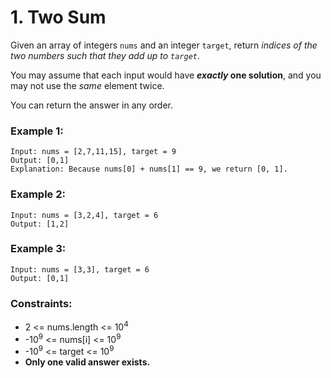 # 1. Two Sum
Given an array of integers ```nums``` and an integer ```target```, return *indices of the two numbers such that they add up to ```target```*.

You may assume that each input would have __*exactly* one solution__, and you may not use the *same* element twice.

You can return the answer in any order.

### Example 1:
```
Input: nums = [2,7,11,15], target = 9
Output: [0,1]
Explanation: Because nums[0] + nums[1] == 9, we return [0, 1].
```

### Example 2:
```
Input: nums = [3,2,4], target = 6
Output: [1,2]
```

### Example 3:
```
Input: nums = [3,3], target = 6
Output: [0,1]
```

### Constraints:
 - 2 <= nums.length <= 10<sup>4</sup>
 - -10<sup>9</sup> <= nums[i] <= 10<sup>9</sup>
 - -10<sup>9</sup> <= target <= 10<sup>9</sup>
 - __Only one valid answer exists.__
